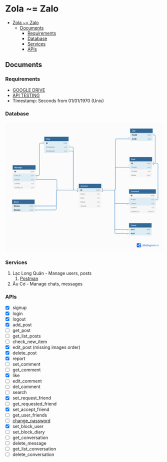 # Zola ~= Zalo

- [Zola ~= Zalo](#zola--zalo)
  - [Documents](#documents)
    - [Requirements](#requirements)
    - [Database](#database)
    - [Services](#services)
    - [APIs](#apis)

## Documents

### Requirements
- [GOOGLE DRIVE](https://drive.google.com/drive/folders/1ii_FZnXnlrzpcdi5AwqHDAD82lV-0S8T?usp=sharing)
- [API TESTING](https://docs.google.com/spreadsheets/d/12-7goP0F4rkHljCae2DN6iesQMPO_0gtiVl8lKsxjPA/edit?usp=sharing)
- Timestamp: Seconds from 01/01/1970 (Unix)
### Database
![Diagram](docs/Zola.png)

### Services
1. Lạc Long Quân - Manage users, posts
   1. [Postman](docs/Zola.postman_collection.json)
2. Âu Cơ - Manage chats, messages

### APIs
- [x] signup
- [x] login
- [x] logout
- [x] add_post
- [ ] get_post
- [ ] get_list_posts
- [ ] check_new_item
- [x] edit_post (missing images order)
- [x] delete_post
- [x] report
- [ ] set_comment
- [ ] get_comment
- [x] like
- [ ] edit_comment
- [ ] del_comment
- [ ] search
- [x] set_request_friend
- [ ] get_requested_friend
- [x] set_accept_friend
- [ ] get_user_friends
- [ ] [change_password](https://github.com/thanhpp/zola/issues/26)
- [x] set_block_user
- [ ] set_block_diary
- [ ] get_conversation
- [ ] delete_message
- [ ] get_list_conversation
- [ ] delete_conversation